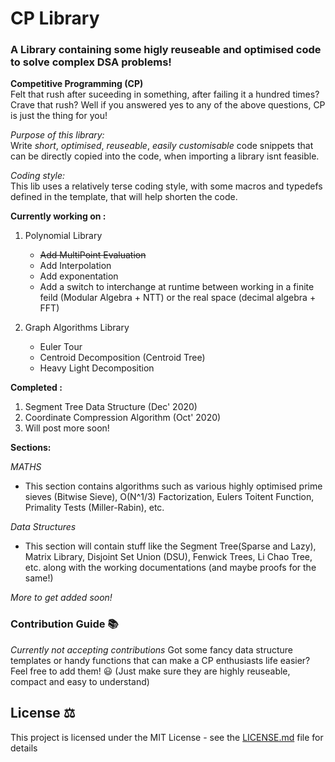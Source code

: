 # CP Library    

### A Library containing some higly reuseable and optimised code to solve complex DSA problems!  
<!-- 
![Issues](https://img.shields.io/github/issues/relaxxpls/CPLibrary?style=for-the-badge)
![Forks](https://img.shields.io/github/forks/relaxxpls/CPLibrary?style=for-the-badge)
![Stars](https://img.shields.io/github/stars/relaxxpls/CPLibrary?style=for-the-badge) -->
  
**Competitive Programming (CP)**   
Felt that rush after suceeding in something, after failing it a hundred times? Crave that rush? 
Well if you answered yes to any of the above questions, CP is just the thing for you!  

*Purpose of this library:*  
Write *short*, *optimised*, *reuseable*, *easily customisable* code snippets that can be directly copied into the code, when importing a library isnt feasible.

*Coding style:*  
This lib uses a relatively terse coding style, with some macros and typedefs defined in the template, that will help shorten the code.

**Currently working on :**
1. Polynomial Library
    - ~~Add MultiPoint Evaluation~~  
    - Add Interpolation
    - Add exponentation
    - Add a switch to interchange at runtime between working in a finite feild (Modular Algebra + NTT) or the real space (decimal algebra + FFT)

2. Graph Algorithms Library
    - Euler Tour
    - Centroid Decomposition (Centroid Tree)
    - Heavy Light Decomposition

**Completed :**
1. Segment Tree Data Structure (Dec' 2020)
2. Coordinate Compression Algorithm (Oct' 2020)
3. Will post more soon!

**Sections:**

*MATHS*
- This section contains algorithms such as various highly optimised prime sieves (Bitwise Sieve), O(N^1/3) Factorization, Eulers Toitent Function, Primality Tests (Miller-Rabin), etc.

*Data Structures*
- This section will contain stuff like the Segment Tree(Sparse and Lazy), Matrix Library, Disjoint Set Union (DSU), Fenwick Trees, Li Chao Tree, etc. along with the working documentations (and maybe proofs for the same!)

*More to get added soon!*

### Contribution Guide 📚  

*Currently not accepting contributions*
Got some fancy data structure templates or handy functions that can make a CP enthusiasts life easier? Feel free to add them! 😃 (Just make sure they are highly reuseable, compact and easy to understand)


## License ⚖️

This project is licensed under the MIT License - see the [LICENSE.md](./LICENSE.md) file for details
